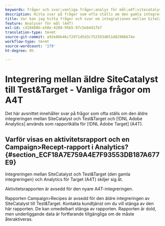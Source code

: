 ```yaml
---
keywords: frågor och svar;vanliga frågor;analys för mål;a4T;sitecatalyst;campaign>recept;test&target;integration
description: Hitta svar på frågor som ofta ställs om den gamla integreringen mellan SiteCatalyst och Test&Target och om att använda Analytics för [!DNL Target] (A4T).
title: Var kan jag hitta frågor och svar om integrationen mellan SiteCatalyst och Test&Target?
feature: Analyser för mål (A4T)
exl-id: cd16b08b-e58e-4208-95b5-97c5eb441fb7
translation-type: tm+mt
source-git-commit: a92e88b46c72971d5d3c752593d651d8290b674e
workflow-type: tm+mt
source-wordcount: '179'
ht-degree: 0%

---
```


# Integrering mellan äldre SiteCatalyst till Test&amp;Target - Vanliga frågor om A4T

Det här avsnittet innehåller svar på frågor som ofta ställs om den äldre integreringen mellan SiteCatalyst och Test&amp;Target och [!DNL Adobe Analytics] används som rapportkälla för [!DNL Adobe Target] (A4T).

## Varför visas en aktivitetsrapport och en Campaign>Recept-rapport i Analytics? {#section_ECF18A7E759A4E7F93553DB187A677E9}

Integreringen mellan SiteCatalyst och Test&amp;Target (den gamla integreringen) och Analytics för Target (A4T) skiljer sig åt.

Aktivitetsrapporten är avsedd för den nyare A4T-integreringen.

Rapporten Campaign>Recipes är avsedd för den äldre integreringen av SiteCatalyst till Test&amp;Target. Kontakta kundtjänst om du vill stänga av den här rapporten. De kan omedelbart stänga av rapporten. Rapporten är dold, men underliggande data är fortfarande tillgängliga om de måste återaktiveras.
